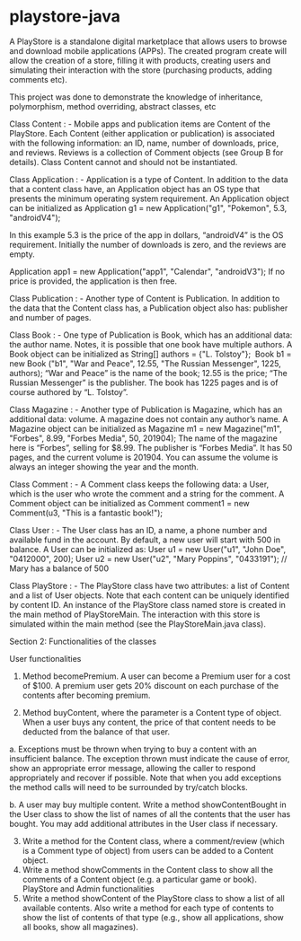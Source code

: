# playstore-java
 A PlayStore is a standalone digital marketplace that allows users to browse and download mobile applications (APPs).
 The created program create will allow the creation of a store, filling it with products, creating users and simulating their interaction with the store (purchasing products, adding comments etc).

This project was done to demonstrate the knowledge of inheritance, polymorphism, method overriding, abstract classes, etc

Class Content : - 
Mobile apps and publication items are Content of the PlayStore. 
Each Content (either application or publication) is associated with the following information: an ID, name, number of downloads, price, and reviews. Reviews is a collection of Comment objects (see Group B for details). 
Class Content cannot and should not be instantiated.

Class Application : -
Application is a type of Content. In addition to the data that a content class have, an Application object has an OS type that presents the minimum operating system requirement. An Application object can be initialized as
Application g1 = new Application("g1", "Pokemon", 5.3, "androidV4"); 

In this example 5.3 is the price of the app in dollars, “androidV4” is the OS
requirement. Initially the number of downloads is zero, and the reviews are empty.

Application app1 = new Application("app1", "Calendar", "androidV3"); If no price is provided, the application is then free.

Class Publication : -
Another type of Content is Publication. In addition to the data that the Content class has, a Publication object also has: publisher and number of pages.

Class Book : -
One type of Publication is Book, which has an additional data: the author name. Notes, it is possible that one book have multiple authors.
A Book object can be initialized as
String[] authors = {"L. Tolstoy"}; 
Book b1 = new Book ("b1", "War and Peace", 12.55, "The Russian Messenger",
1225, authors);
“War and Peace” is the name of the book; 12.55 is the price; “The Russian Messenger” is the publisher. The book has 1225 pages and is of course authored by “L. Tolstoy”.

Class Magazine : -
Another type of Publication is Magazine, which has an additional data: volume. A magazine does not contain any author’s name. A Magazine object can be initialized as
Magazine m1 = new Magazine("m1", "Forbes", 8.99, "Forbes Media", 50, 201904);
The name of the magazine here is “Forbes”, selling for $8.99. The publisher is “Forbes Media”. It has 50 pages, and the current volume is 201904. 
You can assume the volume is always an integer showing the year and the month.


Class Comment : -
A Comment class keeps the following data: a User, which is the user who wrote the comment and a string for the comment. A Comment object can be initialized as
Comment comment1 = new Comment(u3, "This is a fantastic book!"); 

Class User : -
The User class has an ID, a name, a phone number and available fund in the account. By default, a new user will start with 500 in balance. A User can be initialized as:
User u1 = new User("u1", "John Doe", "0412000", 200);
User u2 = new User("u2", "Mary Poppins", "0433191"); // Mary has a balance of 500


Class PlayStore : -
The PlayStore class have two attributes: a list of Content and a list of User objects. Note that each content can be uniquely identified by content ID.
An instance of the PlayStore class named store is created in the main method of PlayStoreMain. The interaction with this store is simulated within the main method (see the PlayStoreMain.java class).

Section 2: Functionalities of the classes

User functionalities
1. Method becomePremium. A user can become a Premium user for a cost of $100. A premium user gets 20% discount on each purchase of the contents after becoming premium.

2. Method buyContent, where the parameter is a Content type of object. When a user buys any content, the price of that content needs to be deducted from the balance of that user. 

a. Exceptions must be thrown when trying to buy a content with an insufficient balance. The exception thrown must indicate the cause of error, show an appropriate error message, allowing the caller to respond appropriately and recover if possible.
Note that when you add exceptions the method calls will need to be surrounded by try/catch blocks.

b. A user may buy multiple content. Write a method showContentBought in the User class to show the list of names of all the contents that the user has bought. You may add additional attributes in the User class if necessary.  


3. Write a method for the Content class, where a comment/review (which is a Comment type of object) from users can be added to a Content object. 
4. Write a method showComments in the Content class to show all the comments of a Content object (e.g. a particular game or book).
PlayStore and Admin functionalities
5. Write a method showContent of the PlayStore class to show a list of all available contents. Also write a method for each type of contents to show the list of contents of that type (e.g., show all applications, show all books, show all magazines).
